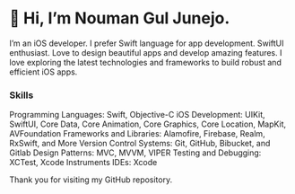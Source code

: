 <H1>👋 Hi, I’m Nouman Gul Junejo.</H1>

I’m an iOS developer. I prefer Swift language for app development.
SwiftUI enthusiast.
Love to design beautiful apps and develop amazing features.
I love exploring the latest technologies and frameworks to build robust and efficient iOS apps.

<H3>Skills</H3>

Programming Languages: Swift, Objective-C
iOS Development: UIKit, SwiftUI, Core Data, Core Animation, Core Graphics, Core Location, MapKit, AVFoundation
Frameworks and Libraries: Alamofire, Firebase, Realm, RxSwift, and More
Version Control Systems: Git, GitHub, Bibucket, and Gitlab
Design Patterns: MVC, MVVM, VIPER
Testing and Debugging: XCTest, Xcode Instruments
IDEs: Xcode

Thank you for visiting my GitHub repository.
